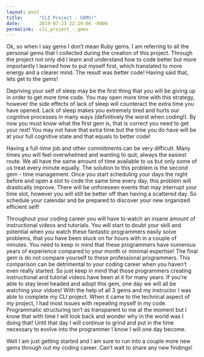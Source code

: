 ```yaml
---
layout: post
title:      "CLI Project - GEMS!"
date:       2019-07-23 22:19:06 -0400
permalink:  cli_project_-_gems
---
```



Ok, so when I say gems I don’t mean Ruby gems. I am referring to all the personal gems that I collected during the creation of this project. Through the project not only did I learn and understand how to code better but more importantly I learned how to put myself first, which translated to more energy and a clearer mind. The result was better code! Having said that, lets get to the gems! 

Depriving your self of sleep may be the first thing that you will be giving up in order to get more time code. You may open more time with this strategy, however the side effects of lack of sleep will counteract the extra time you have opened. Lack of sleep makes you extremely tired and hurts our cognitive processes in many ways (definitively the worst when coding!). By now you must know what the first gem is, that is correct you need to get your rest! You may not have that extra time but the time you do have will be at your full cognitive state and that equals to better code! 

Having a full-time job and other commitments can be very difficult. Many times you will feel overwhelmed and wanting to quit, always the easiest route. We all have the same amount of time available to us but only some of us treat every minute equally. The solution to this problem is the second gem - time management. Once you start scheduling your days the night before and open a slot to code the same time every day, this problem will drastically improve. There will be unforeseen events that may interrupt your time slot, however you will still be better off than having a scattered day. So schedule your calendar and be prepared to discover your new organized efficient self!   

Throughout your coding career you will have to watch an insane amount of instructional videos and tutorials. You will start to doubt your skill and potential when you watch these fantastic programmers easily solve problems, that you have been stuck on for hours with in a couple of minutes. You need to keep in mind that these programmers have numerous years of experience compared to your month or minimal expertise! The final gem is do not compare yourself to these professional programmers. This comparison can be detrimental to your coding career when you haven’t even really started. So just keep in mind that those programmers creating instructional and tutorial videos have been at it for many years. If you’re able to stay level headed and adopt this gem, one day we will all be watching your vidoes! 
With the help of all 3 gems and my instructor I was able to complete my CLI project. When it came to the technical aspect of my project, I had most issues with repeating myself in my code. Programmatic structuring isn’t as transparent to me at the moment but I know that with time I will look back and wonder why in the world was I doing that! Until that day I will continue to grind and put in the time necessary to evolve into the programmer I know I will one day become. 

Well I am just getting started and I am sure to run into a couple more new gems through out my coding career. Can’t wait to share any new findings! 


